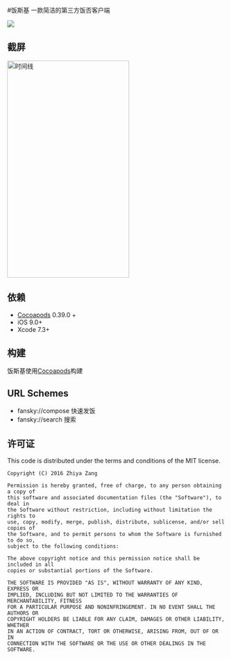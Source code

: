 #饭斯基
一款简洁的第三方饭否客户端

<a href="https://itunes.apple.com/cn/app/%E9%A5%AD%E6%96%AF%E5%9F%BA/id1039622797?mt=8" target="_blank"><img src="https://linkmaker.itunes.apple.com/assets/shared/badges/zh-cht/appstore-lrg.svg" /></a>

## 截屏
<img src="https://is1-ssl.mzstatic.com/image/thumb/Purple69/v4/5e/41/82/5e41829a-e759-bfed-3ee0-406ce052a22a/pr_source.png/500x500bb.jpg" width="281" height="500" alt="时间线"/>

## 依赖
- [Cocoapods](https://github.com/CocoaPods/CocoaPods) 0.39.0 +
- iOS 9.0+
- Xcode 7.3+

## 构建
饭斯基使用[Cocoapods](https://github.com/CocoaPods/CocoaPods)构建

## URL Schemes
- fansky://compose 快速发饭
- fansky://search 搜索

## 许可证

This code is distributed under the terms and conditions of the MIT license.

```
Copyright (C) 2016 Zhiya Zang

Permission is hereby granted, free of charge, to any person obtaining a copy of
this software and associated documentation files (the "Software"), to deal in
the Software without restriction, including without limitation the rights to
use, copy, modify, merge, publish, distribute, sublicense, and/or sell copies of
the Software, and to permit persons to whom the Software is furnished to do so,
subject to the following conditions:

The above copyright notice and this permission notice shall be included in all
copies or substantial portions of the Software.

THE SOFTWARE IS PROVIDED "AS IS", WITHOUT WARRANTY OF ANY KIND, EXPRESS OR
IMPLIED, INCLUDING BUT NOT LIMITED TO THE WARRANTIES OF MERCHANTABILITY, FITNESS
FOR A PARTICULAR PURPOSE AND NONINFRINGEMENT. IN NO EVENT SHALL THE AUTHORS OR
COPYRIGHT HOLDERS BE LIABLE FOR ANY CLAIM, DAMAGES OR OTHER LIABILITY, WHETHER
IN AN ACTION OF CONTRACT, TORT OR OTHERWISE, ARISING FROM, OUT OF OR IN
CONNECTION WITH THE SOFTWARE OR THE USE OR OTHER DEALINGS IN THE SOFTWARE.
```


